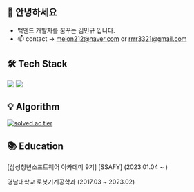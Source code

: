
## 👋 안녕하세요
- 백엔드 개발자를 꿈꾸는 김민규 입니다.
- 📫 contact  -> melon212@naver.com or rrrr3321@gmail.com

## 🛠 Tech Stack
<img src="https://img.shields.io/badge/java-007396?style=flat-square&logo=java&logoColor=white"/>
<img src="https://img.shields.io/badge/Spring-6DB33F?style=flat-square&logo=Spring&logoColor=white"/>

## :bulb: Algorithm
[![solved.ac tier](http://mazassumnida.wtf/api/generate_badge?boj=rrrr3321)](https://solved.ac/rrrr3321)

## 📚 Education
[삼성청년소프트웨어 아카데미 9기] [SSAFY] (2023.01.04 ~ )

영남대학교 로봇기계공학과 (2017.03 ~ 2023.02)

